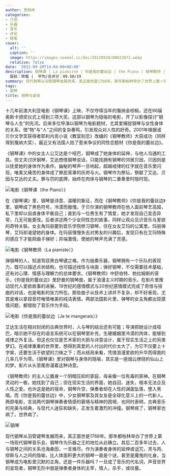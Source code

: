 ```yaml
---
author: 贾晓伟
categories:
- 介绍
- 乐器
- 音乐
- 评论
- 随笔
cover:
  alt: ''
  caption: ''
  image: https://images.soomal.cc/doc/20120920/00023072.webp
  relative: false
date: '2012-09-20T14:04:00+08:00'
description: 钢琴课 | La pianiste | 你是我的蕾丝边 | the Piano | 钢琴教师 | Je te mangerais | 源自：财新《新世纪》  |
  版权：转载 |  平均/总评分：09.50/19
summary: 现代钢琴从羽管键琴发展而来，真正面世是1768年。那年都柏林举办了世界上第一场现代钢琴音乐会，钢琴作为乐器之王的地位从此确立。其后二百多年过去，人与钢琴之间的关系沧海桑田，一言难尽。作为演奏者身体的延伸或诅咒，灵与肉、缪斯与人之间的隐喻，比人体面积更大的钢琴一直是个谜，甚至是魔鬼的化身。当钢琴成为电影里沉默的主角……
tags:
- 钢琴
title: 钢琴与身体
---
```


十几年前澳大利亚电影《钢琴课》上映，不仅夺得当年的戛纳金棕榈，还在66届奥斯卡颁奖仪式上得到三项大奖。这部以钢琴为隐喻的电影，开了以影像探讨“钢琴与人生”的先河。后来多位导演以钢琴为电影题材，尤其爱捕捉钢琴与女性身体的关系，借“物”与“人”之间的复杂奏鸣，引发观众对人性的好奇。2001年根据诺贝尔文学奖获得者耶利内克小说《教室别恋》改编的《钢琴教师》大获成功（同样得到戛纳大奖），最近又有法国人拍了惹来争议的同性恋题材《你是我的蕾丝边》。

《钢琴课》中的女主人公艾达是个哑巴，钢琴成了她身体的延伸，与他人沟通的工具。但丈夫讨厌钢琴，艾达想借钢琴说话，只能找拥有钢琴的邻居贝因，贝因则是以抚爱她的身体作为条件。幽秘的琴声一旦响起，超越戒律的红字就在音乐里闪现，唯美又痛苦的身体成了罪恶笼罩的灰烬与火。钢琴作为祭坛，祭献了艾达、贝因与艾达的丈夫。罪与罚的底牌，始终在肉体与钢琴的二重奏里时隐时现。

![电影《钢琴课（the Piano）》](https://images.soomal.cc/doc/20120920/00023069.webp)





在《钢琴课》里，钢琴是诗意、温暖的象征，而在《钢琴教师》《你是我的蕾丝边》里，钢琴成了黑色符号，冷漠而傲慢。于贝尔演的钢琴教师在他人面前琴艺高超，私下里却以自虐身体平衡自己；直到与一位男生有了情爱，她才发现自己变态异常，几无可能更改。后者讲述两个少女同性恋的故事，同样让观众见识音乐与爱欲的奇特关联。女主角玛丽要到音乐学院修习钢琴，住在女友艾玛的公寓里。玛丽弹琴，艾玛却渴望她的身体。在玛丽慢慢失去对男友的兴趣后，发现只有在艾玛特殊的感应下才能把曲子弹好；异端激情，使她的琴声充满了灵感。

![电影《钢琴教师（La pianiste）》](https://images.soomal.cc/doc/20120920/00023070.webp)





弹钢琴的人，知道驾驭黑白琴键之难。作为独奏乐器，钢琴拥有一个乐队的表现力，既可以描述点状结构，也可描述线性与块面；弹好钢琴，不仅需要技术基础，还有对心理、情感与理解力的总体要求。《钢琴教师》中舒伯特、勃拉姆斯的音乐，《你是我的蕾丝边》里舒曼的钢琴曲，属于浪漫主义时期的音乐，在影片里推动现代人爱欲故事的进展，19世纪的感情模式与20世纪感情模式完成了奇怪与扭曲的对话，也是电影的张力所在。那些曲子从技术上讲并不复杂，却不好表现，尤其是难以拿捏音符唯情唯美的纯洁表情。两部法国影片里，弹琴的女主角都出现感情问题，都借助了音乐作为手段。

![电影《你是我的蕾丝边（Je te mangerais）》](https://images.soomal.cc/doc/20120920/00023071.webp)





艾达生活在相对封闭的古典世界时，人与琴的结合还有可能；导演把她设计成哑巴，暗示她不存在的语言系统可以在钢琴里补充，生硬婚姻里冷漠的肉体，能够到戒律之外复活。但这也仅仅是艺术家的大胆与诗意设计，属于现实生活之上的另类梦幻。在戒律重重的世界里，想得到真爱的人付出的代价太大了，为它不仅要上十字架，还要生活于欲望的刀锋之下；而从结局来看，凭借浪漫爱欲的升华而得救的几率几乎为零。《钢琴课》里对钢琴与身体的隐喻，其实是一座烟云缭绕的仙山上的梦。影片从头至尾弥漫着这种诗意。

《钢琴教师》的主人公置身一个阴暗压抑的家庭，母亲像一位有毒的家神。在钢琴灵动的一极，她找到了自己；但在现实生活的界面，她自囚、迷失，根本无法企及人性之爱。也许这是她的宿命，钢琴升空，弹奏者却在人性的渊面坠落，堕入黑暗。而《你是我的蕾丝边》中，少女钢琴家及其女友是全球化意义上的一代新人。两部电影，言说两代钢琴弹奏者情感的窘境与精神的困境，也同时表明，古典音乐的完美与经典，与现代人迷狂和缺失，正发生着激烈的冲撞。钢琴病了，钢琴家也病了。世界病了。

![钢琴](https://images.soomal.cc/doc/20120920/00023072.webp)





现代钢琴从羽管键琴发展而来，真正面世是1768年。那年都柏林举办了世界上第一场现代钢琴音乐会，钢琴作为乐器之王的地位从此确立。其后二百多年过去，人与钢琴之间的关系沧海桑田，一言难尽。作为演奏者身体的延伸或诅咒，灵与肉、缪斯与人之间的隐喻，比人体面积更大的钢琴一直是个谜，甚至是魔鬼的化身。当钢琴成为电影里沉默的主角，还是一件乐器吗？一旦成了音乐的代名词，声音世界的呈现者，钢琴无形中就是弹奏者身体的主宰，情人，杀手，或坟墓。